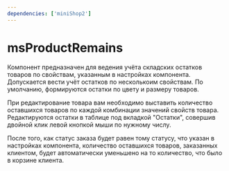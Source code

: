 ```yaml
---
dependencies: ['miniShop2']
---
```


# msProductRemains

Компонент предназначен для ведения учёта складских остатков товаров по свойствам, указанным в настройках компонента. Допускается вести учёт остатков по несколькоим свойствам. По умолчанию, формируются остатки по цвету и размеру товаров.

При редактирование товара вам необходимо выставить количество оставшихся товаров по каждой комбинации значений свойств товара. Редактируются остатки в таблице под вкладкой "Остатки", совершив двойной клик левой кнопкой мыши по нужному числу.

После того, как статус заказа будет равен тому статусу, что указан в настройках компонента, количество оставшихся товаров, заказанных клиентом, будет автоматически уменьшено на то количество, что было в корзине клиента.
